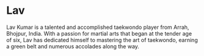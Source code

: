 # Lav
Lav Kumar is a talented and accomplished taekwondo player from Arrah, Bhojpur, India. With a passion for martial arts that began at the tender age of six, Lav has dedicated himself to mastering the art of taekwondo, earning a green belt and numerous accolades along the way.
